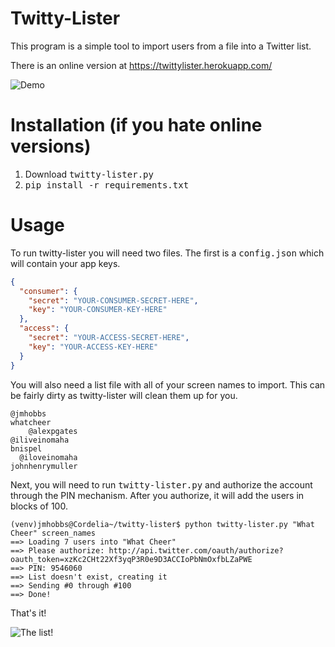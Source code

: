 # Twitty-Lister

This program is a simple tool to import users from a file into a Twitter
list.

There is an online version at https://twittylister.herokuapp.com/

![Demo](http://dropit.velvetcache.org.s3.amazonaws.com/jmhobbs/MTI1mhTlqw/tl-demo.gif)

# Installation (if you hate online versions)

  1. Download <tt>twitty-lister.py</tt>
  2. <tt>pip install -r requirements.txt</tt>

# Usage

To run twitty-lister you will need two files.  The first is a
<tt>config.json</tt> which will contain your app keys.

```json
{
  "consumer": {
    "secret": "YOUR-CONSUMER-SECRET-HERE",
    "key": "YOUR-CONSUMER-KEY-HERE"
  },
  "access": {
    "secret": "YOUR-ACCESS-SECRET-HERE",
    "key": "YOUR-ACCESS-KEY-HERE"
  }
}
```

You will also need a list file with all of your screen names to import.
This can be fairly dirty as twitty-lister will clean them up for you.

```text
@jmhobbs
whatcheer
    @alexpgates
@iliveinomaha
bnispel  
  @iloveinomaha
johnhenrymuller  
```

Next, you will need to run <tt>twitty-lister.py</tt> and authorize the
account through the PIN mechanism.  After you authorize, it will add the
users in blocks of 100.

```text
(venv)jmhobbs@Cordelia~/twitty-lister$ python twitty-lister.py "What Cheer" screen_names 
==> Loading 7 users into "What Cheer"
==> Please authorize: http://api.twitter.com/oauth/authorize?oauth_token=xzKc2CHt22Xf3yqP3R0e9D3ACCIoPbNmOxfbLZaPWE
==> PIN: 9546060
==> List doesn't exist, creating it
==> Sending #0 through #100
==> Done!
```

That's it!

![The list!](https://dl.dropbox.com/u/28665584/github/WhatCheer/twitty-lister/the-list.png)


